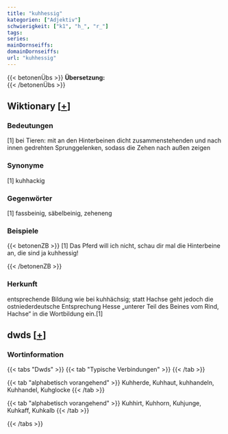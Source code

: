 ```yaml
---
title: "kuhhessig"
kategorien: ["Adjektiv"]
schwierigkeit: ["k1", "h_", "r_"]
tags:
series:
mainDornseiffs:
domainDornseiffs:
url: "kuhhessig"
---
```


{{< betonenÜbs >}}
**Übersetzung:**  
{{< /betonenÜbs >}}

## Wiktionary [[+](https://de.wiktionary.org/wiki/kuhhessig)]

### Bedeutungen
[1] bei Tieren: mit an den Hinterbeinen dicht zusammenstehenden und nach innen gedrehten Sprunggelenken, sodass die Zehen nach außen zeigen  

### Synonyme
[1] kuhhackig  

### Gegenwörter
[1] fassbeinig, säbelbeinig, zeheneng  

### Beispiele
{{< betonenZB >}}
[1] Das Pferd will ich nicht, schau dir mal die Hinterbeine an, die sind ja kuhhessig!  

{{< /betonenZB >}}
### Herkunft
entsprechende Bildung wie bei kuhhächsig; statt Hachse geht jedoch die ostniederdeutsche Entsprechung Hesse „unterer Teil des Beines vom Rind, Hachse“ in die Wortbildung ein.[1]  



## dwds [[+](https://www.dwds.de/wb/kuhhessig)]

### Wortinformation
{{< tabs "Dwds" >}}
{{< tab "Typische Verbindungen" >}}
{{< /tab >}}

{{< tab "alphabetisch vorangehend" >}}
Kuhherde, Kuhhaut, kuhhandeln, Kuhhandel, Kuhglocke
{{< /tab >}}

{{< tab "alphabetisch vorangehend" >}}
Kuhhirt, Kuhhorn, Kuhjunge, Kuhkaff, Kuhkalb
{{< /tab >}}

{{< /tabs >}}

